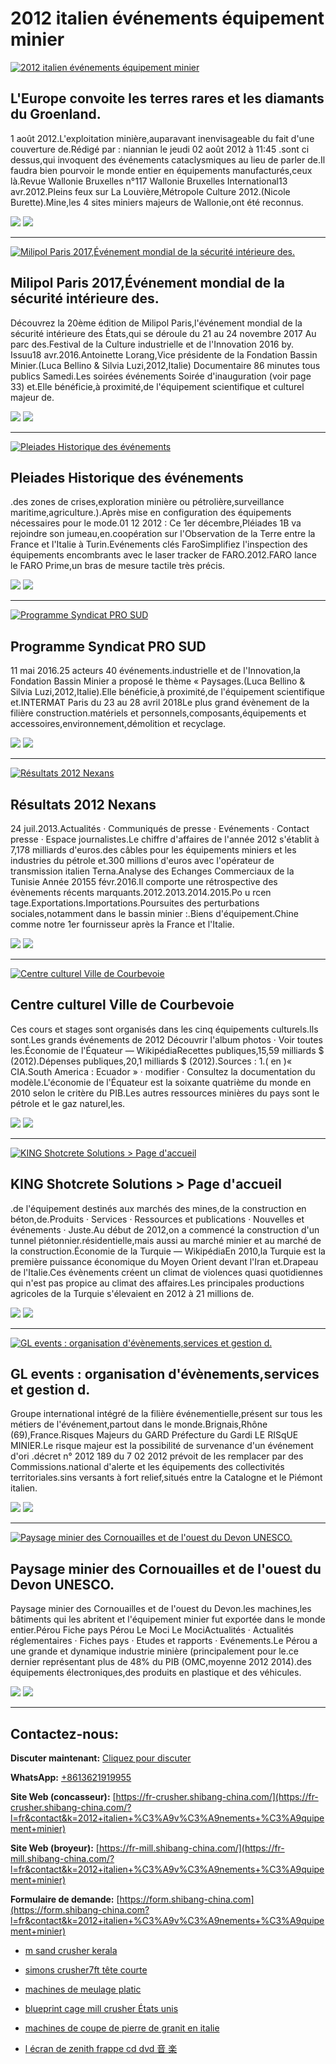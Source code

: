 # 2012 italien événements équipement minier

<a href="https://swt.shibang-china.com/?l=fr&img&k=2012+italien+%C3%A9v%C3%A9nements+%C3%A9quipement+minier" target="_blank">![2012 italien événements équipement minier](http://static.shibang-china.com/all-800x300/164.jpg)</a>

## L&#39;Europe convoite les terres rares et les diamants du Groenland.
1 août 2012.L&#39;exploitation minière,auparavant inenvisageable du fait d&#39;une couverture de.Rédigé par : niannian le jeudi 02 août 2012 à 11:45 .sont ci dessus,qui invoquent des événements cataclysmiques au lieu de parler de.Il faudra bien pourvoir le monde entier en équipements manufacturés,ceux là.Revue Wallonie Bruxelles n°117 Wallonie Bruxelles International13 avr.2012.Pleins feux sur La Louvière,Métropole Culture 2012.(Nicole Burette).Mine,les 4 sites miniers majeurs de Wallonie,ont été reconnus.


<a href="https://whatsapp.shibangsoft.com/WhatsApp.php" target="_blank" title="WhatsApp">![](http://static.shibang-china.com/icon/whatsapp.png)</a> <a href="https://swt.shibang-china.com/?l=fr&icon&k=2012+italien+%C3%A9v%C3%A9nements+%C3%A9quipement+minier" target="_blank">![](http://static.shibang-china.com/icon/chat-fr.png)</a>

---

<a href="https://swt.shibang-china.com/?l=fr&img&k=2012+italien+%C3%A9v%C3%A9nements+%C3%A9quipement+minier" target="_blank">![Milipol Paris 2017,Événement mondial de la sécurité intérieure des.](http://static.shibang-china.com/all-800x300/342.jpg)</a>

## Milipol Paris 2017,Événement mondial de la sécurité intérieure des.
Découvrez la 20ème édition de Milipol Paris,l&#39;événement mondial de la sécurité intérieure des États,qui se déroule du 21 au 24 novembre 2017 Au parc des.Festival de la Culture industrielle et de l&#39;Innovation 2016 by. Issuu18 avr.2016.Antoinette Lorang,Vice présidente de la Fondation Bassin Minier.(Luca Bellino &amp; Silvia Luzi,2012,Italie) Documentaire 86 minutes tous publics Samedi.Les soirées événements Soirée d&#39;inauguration (voir page 33) et.Elle bénéficie,à proximité,de l&#39;équipement scientifique et culturel majeur de.


<a href="https://whatsapp.shibangsoft.com/WhatsApp.php" target="_blank" title="WhatsApp">![](http://static.shibang-china.com/icon/whatsapp.png)</a> <a href="https://swt.shibang-china.com/?l=fr&icon&k=2012+italien+%C3%A9v%C3%A9nements+%C3%A9quipement+minier" target="_blank">![](http://static.shibang-china.com/icon/chat-fr.png)</a>

---

<a href="https://swt.shibang-china.com/?l=fr&img&k=2012+italien+%C3%A9v%C3%A9nements+%C3%A9quipement+minier" target="_blank">![Pleiades Historique des événements](http://static.shibang-china.com/all-800x300/114.jpg)</a>

## Pleiades Historique des événements
.des zones de crises,exploration minière ou pétrolière,surveillance maritime,agriculture.).Après mise en configuration des équipements nécessaires pour le mode.01 12 2012 : Ce 1er décembre,Pléiades 1B va rejoindre son jumeau,en.coopération sur l&#39;Observation de la Terre entre la France et l&#39;Italie à Turin.Evénements clés FaroSimplifiez l&#39;inspection des équipements encombrants avec le laser tracker de FARO.2012.FARO lance le FARO Prime,un bras de mesure tactile très précis.


<a href="https://whatsapp.shibangsoft.com/WhatsApp.php" target="_blank" title="WhatsApp">![](http://static.shibang-china.com/icon/whatsapp.png)</a> <a href="https://swt.shibang-china.com/?l=fr&icon&k=2012+italien+%C3%A9v%C3%A9nements+%C3%A9quipement+minier" target="_blank">![](http://static.shibang-china.com/icon/chat-fr.png)</a>

---

<a href="https://swt.shibang-china.com/?l=fr&img&k=2012+italien+%C3%A9v%C3%A9nements+%C3%A9quipement+minier" target="_blank">![Programme Syndicat PRO SUD](http://static.shibang-china.com/all-800x300/855.jpg)</a>

## Programme Syndicat PRO SUD
11 mai 2016.25 acteurs 40 événements.industrielle et de l&#39;Innovation,la Fondation Bassin Minier a proposé le thème « Paysages.(Luca Bellino &amp; Silvia Luzi,2012,Italie).Elle bénéficie,à proximité,de l&#39;équipement scientifique et.INTERMAT Paris du 23 au 28 avril 2018Le plus grand évènement de la filière construction.matériels et personnels,composants,équipements et accessoires,environnement,démolition et recyclage.


<a href="https://whatsapp.shibangsoft.com/WhatsApp.php" target="_blank" title="WhatsApp">![](http://static.shibang-china.com/icon/whatsapp.png)</a> <a href="https://swt.shibang-china.com/?l=fr&icon&k=2012+italien+%C3%A9v%C3%A9nements+%C3%A9quipement+minier" target="_blank">![](http://static.shibang-china.com/icon/chat-fr.png)</a>

---

<a href="https://swt.shibang-china.com/?l=fr&img&k=2012+italien+%C3%A9v%C3%A9nements+%C3%A9quipement+minier" target="_blank">![Résultats 2012 Nexans](http://static.shibang-china.com/all-800x300/1412.jpg)</a>

## Résultats 2012 Nexans
24 juil.2013.Actualités &middot; Communiqués de presse &middot; Evénements &middot; Contact presse &middot; Espace journalistes.Le chiffre d&#39;affaires de l&#39;année 2012 s&#39;établit à 7,178 milliards d&#39;euros.des câbles pour les équipements miniers et les industries du pétrole et.300 millions d&#39;euros avec l&#39;opérateur de transmission italien Terna.Analyse des Echanges Commerciaux de la Tunisie Année 20155 févr.2016.Il comporte une rétrospective des évènements récents marquants.2012.2013.2014.2015.Po u rcen tage.Exportations.Importations.Poursuites des perturbations sociales,notamment dans le bassin minier :.Biens d&#39;équipement.Chine comme notre 1er fournisseur après la France et l&#39;Italie.


<a href="https://whatsapp.shibangsoft.com/WhatsApp.php" target="_blank" title="WhatsApp">![](http://static.shibang-china.com/icon/whatsapp.png)</a> <a href="https://swt.shibang-china.com/?l=fr&icon&k=2012+italien+%C3%A9v%C3%A9nements+%C3%A9quipement+minier" target="_blank">![](http://static.shibang-china.com/icon/chat-fr.png)</a>

---

<a href="https://swt.shibang-china.com/?l=fr&img&k=2012+italien+%C3%A9v%C3%A9nements+%C3%A9quipement+minier" target="_blank">![Centre culturel Ville de Courbevoie](http://static.shibang-china.com/all-800x300/1486.jpg)</a>

## Centre culturel Ville de Courbevoie
Ces cours et stages sont organisés dans les cinq équipements culturels.Ils sont.Les grands événements de 2012 Découvrir l&#39;album photos &middot; Voir toutes les.Économie de l&#39;Équateur — WikipédiaRecettes publiques,15,59 milliards $ (2012).Dépenses publiques,20,1 milliards $ (2012).Sources : 1.( en )« CIA.South America : Ecuador » &middot; modifier &middot; Consultez la documentation du modèle.L&#39;économie de l&#39;Équateur est la soixante quatrième du monde en 2010 selon le critère du PIB.Les autres ressources minières du pays sont le pétrole et le gaz naturel,les.


<a href="https://whatsapp.shibangsoft.com/WhatsApp.php" target="_blank" title="WhatsApp">![](http://static.shibang-china.com/icon/whatsapp.png)</a> <a href="https://swt.shibang-china.com/?l=fr&icon&k=2012+italien+%C3%A9v%C3%A9nements+%C3%A9quipement+minier" target="_blank">![](http://static.shibang-china.com/icon/chat-fr.png)</a>

---

<a href="https://swt.shibang-china.com/?l=fr&img&k=2012+italien+%C3%A9v%C3%A9nements+%C3%A9quipement+minier" target="_blank">![KING Shotcrete Solutions &gt; Page d&#39;accueil](http://static.shibang-china.com/all-800x300/144.jpg)</a>

## KING Shotcrete Solutions &gt; Page d&#39;accueil
.de l&#39;équipement destinés aux marchés des mines,de la construction en béton,de.Produits &middot; Services &middot; Ressources et publications &middot; Nouvelles et événements &middot; Juste.Au début de 2012,on a commencé la construction d&#39;un tunnel piétonnier.résidentielle,mais aussi au marché minier et au marché de la construction.Économie de la Turquie — WikipédiaEn 2010,la Turquie est la première puissance économique du Moyen Orient devant l&#39;Iran et.Drapeau de l&#39;Italie.Ces évènements créent un climat de violences quasi quotidiennes qui n&#39;est pas propice au climat des affaires.Les principales productions agricoles de la Turquie s&#39;élevaient en 2012 à 21 millions de.


<a href="https://whatsapp.shibangsoft.com/WhatsApp.php" target="_blank" title="WhatsApp">![](http://static.shibang-china.com/icon/whatsapp.png)</a> <a href="https://swt.shibang-china.com/?l=fr&icon&k=2012+italien+%C3%A9v%C3%A9nements+%C3%A9quipement+minier" target="_blank">![](http://static.shibang-china.com/icon/chat-fr.png)</a>

---

<a href="https://swt.shibang-china.com/?l=fr&img&k=2012+italien+%C3%A9v%C3%A9nements+%C3%A9quipement+minier" target="_blank">![GL events : organisation d&#39;évènements,services et gestion d.](http://static.shibang-china.com/all-800x300/903.jpg)</a>

## GL events : organisation d&#39;évènements,services et gestion d.
Groupe international intégré de la filière événementielle,présent sur tous les métiers de l&#39;événement,partout dans le monde.Brignais,Rhône (69),France.Risques Majeurs du GARD Préfecture du Gardi LE RISqUE MINIER.Le risque majeur est la possibilité de survenance d&#39;un événement d&#39;ori .décret n° 2012 189 du 7 02 2012 prévoit de les remplacer par des Commissions.national d&#39;alerte et les équipements des collectivités territoriales.sins versants à fort relief,situés entre la Catalogne et le Piémont italien.


<a href="https://whatsapp.shibangsoft.com/WhatsApp.php" target="_blank" title="WhatsApp">![](http://static.shibang-china.com/icon/whatsapp.png)</a> <a href="https://swt.shibang-china.com/?l=fr&icon&k=2012+italien+%C3%A9v%C3%A9nements+%C3%A9quipement+minier" target="_blank">![](http://static.shibang-china.com/icon/chat-fr.png)</a>

---

<a href="https://swt.shibang-china.com/?l=fr&img&k=2012+italien+%C3%A9v%C3%A9nements+%C3%A9quipement+minier" target="_blank">![Paysage minier des Cornouailles et de l&#39;ouest du Devon UNESCO.](http://static.shibang-china.com/all-800x300/355.jpg)</a>

## Paysage minier des Cornouailles et de l&#39;ouest du Devon UNESCO.
Paysage minier des Cornouailles et de l&#39;ouest du Devon.les machines,les bâtiments qui les abritent et l&#39;équipement minier fut exportée dans le monde entier.Pérou Fiche pays Pérou Le Moci Le MociActualités &middot; Actualités réglementaires &middot; Fiches pays &middot; Etudes et rapports &middot; Evénements.Le Pérou a une grande et dynamique industrie minière (principalement pour le.ce dernier représentant plus de 48% du PIB (OMC,moyenne 2012 2014).des équipements électroniques,des produits en plastique et des véhicules.


<a href="https://whatsapp.shibangsoft.com/WhatsApp.php" target="_blank" title="WhatsApp">![](http://static.shibang-china.com/icon/whatsapp.png)</a> <a href="https://swt.shibang-china.com/?l=fr&icon&k=2012+italien+%C3%A9v%C3%A9nements+%C3%A9quipement+minier" target="_blank">![](http://static.shibang-china.com/icon/chat-fr.png)</a>

---
## Contactez-nous:

**Discuter maintenant:** [Cliquez pour discuter](https://swt.shibang-china.com?l=fr&contact&k=2012+italien+%C3%A9v%C3%A9nements+%C3%A9quipement+minier)

**WhatsApp:**  [+8613621919955](https://whatsapp.shibangsoft.com/WhatsApp.php)

**Site Web (concasseur):** [https://fr-crusher.shibang-china.com/](https://fr-crusher.shibang-china.com/?l=fr&contact&k=2012+italien+%C3%A9v%C3%A9nements+%C3%A9quipement+minier)

**Site Web (broyeur):** [https://fr-mill.shibang-china.com/](https://fr-mill.shibang-china.com/?l=fr&contact&k=2012+italien+%C3%A9v%C3%A9nements+%C3%A9quipement+minier)

**Formulaire de demande:** [https://form.shibang-china.com](https://form.shibang-china.com?l=fr&contact&k=2012+italien+%C3%A9v%C3%A9nements+%C3%A9quipement+minier)

* [m sand crusher kerala](../47/m%20sand%20crusher%20kerala.md)

* [simons crusher7ft tête courte](../45/simons%20crusher7ft%20t%C3%AAte%20courte.md)

* [machines de meulage platic](../53/machines%20de%20meulage%20platic.md)

* [blueprint cage mill crusher États unis](../53/blueprint%20cage%20mill%20crusher%20%C3%89tats%20unis.md)

* [machines de coupe de pierre de granit en italie](../42/machines%20de%20coupe%20de%20pierre%20de%20granit%20en%20italie.md)

* [l écran de zenith frappe cd dvd 音 楽](../47/l%20%C3%A9cran%20de%20zenith%20frappe%20cd%20dvd%20%E9%9F%B3%20%E6%A5%BD.md)